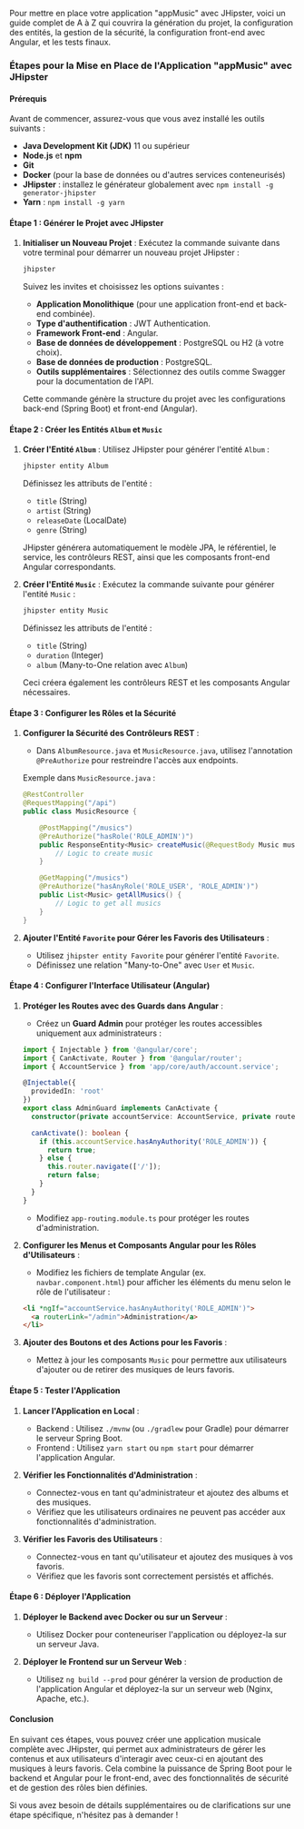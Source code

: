 Pour mettre en place votre application "appMusic" avec JHipster, voici un guide complet de A à Z qui couvrira la génération du projet, la configuration des entités, la gestion de la sécurité, la configuration front-end avec Angular, et les tests finaux.

### Étapes pour la Mise en Place de l'Application "appMusic" avec JHipster

#### Prérequis

Avant de commencer, assurez-vous que vous avez installé les outils suivants :
- **Java Development Kit (JDK)** 11 ou supérieur
- **Node.js** et **npm**
- **Git**
- **Docker** (pour la base de données ou d'autres services conteneurisés)
- **JHipster** : installez le générateur globalement avec `npm install -g generator-jhipster`
- **Yarn** : `npm install -g yarn`

#### Étape 1 : Générer le Projet avec JHipster

1. **Initialiser un Nouveau Projet** :
   Exécutez la commande suivante dans votre terminal pour démarrer un nouveau projet JHipster :

   ```bash
   jhipster
   ```

   Suivez les invites et choisissez les options suivantes :
   - **Application Monolithique** (pour une application front-end et back-end combinée).
   - **Type d'authentification** : JWT Authentication.
   - **Framework Front-end** : Angular.
   - **Base de données de développement** : PostgreSQL ou H2 (à votre choix).
   - **Base de données de production** : PostgreSQL.
   - **Outils supplémentaires** : Sélectionnez des outils comme Swagger pour la documentation de l'API.

   Cette commande génère la structure du projet avec les configurations back-end (Spring Boot) et front-end (Angular).

#### Étape 2 : Créer les Entités `Album` et `Music`

1. **Créer l'Entité `Album`** :
   Utilisez JHipster pour générer l'entité `Album` :

   ```bash
   jhipster entity Album
   ```

   Définissez les attributs de l'entité :
   - `title` (String)
   - `artist` (String)
   - `releaseDate` (LocalDate)
   - `genre` (String)

   JHipster générera automatiquement le modèle JPA, le référentiel, le service, les contrôleurs REST, ainsi que les composants front-end Angular correspondants.

2. **Créer l'Entité `Music`** :
   Exécutez la commande suivante pour générer l'entité `Music` :

   ```bash
   jhipster entity Music
   ```

   Définissez les attributs de l'entité :
   - `title` (String)
   - `duration` (Integer)
   - `album` (Many-to-One relation avec `Album`)

   Ceci créera également les contrôleurs REST et les composants Angular nécessaires.

#### Étape 3 : Configurer les Rôles et la Sécurité

1. **Configurer la Sécurité des Contrôleurs REST** :
   - Dans `AlbumResource.java` et `MusicResource.java`, utilisez l'annotation `@PreAuthorize` pour restreindre l'accès aux endpoints.

   Exemple dans `MusicResource.java` :
   ```java
   @RestController
   @RequestMapping("/api")
   public class MusicResource {

       @PostMapping("/musics")
       @PreAuthorize("hasRole('ROLE_ADMIN')")
       public ResponseEntity<Music> createMusic(@RequestBody Music music) {
           // Logic to create music
       }

       @GetMapping("/musics")
       @PreAuthorize("hasAnyRole('ROLE_USER', 'ROLE_ADMIN')")
       public List<Music> getAllMusics() {
           // Logic to get all musics
       }
   }
   ```

2. **Ajouter l'Entité `Favorite` pour Gérer les Favoris des Utilisateurs** :
   - Utilisez `jhipster entity Favorite` pour générer l'entité `Favorite`.
   - Définissez une relation "Many-to-One" avec `User` et `Music`.

#### Étape 4 : Configurer l'Interface Utilisateur (Angular)

1. **Protéger les Routes avec des Guards dans Angular** :
   - Créez un **Guard Admin** pour protéger les routes accessibles uniquement aux administrateurs :

   ```typescript
   import { Injectable } from '@angular/core';
   import { CanActivate, Router } from '@angular/router';
   import { AccountService } from 'app/core/auth/account.service';

   @Injectable({
     providedIn: 'root'
   })
   export class AdminGuard implements CanActivate {
     constructor(private accountService: AccountService, private router: Router) {}

     canActivate(): boolean {
       if (this.accountService.hasAnyAuthority('ROLE_ADMIN')) {
         return true;
       } else {
         this.router.navigate(['/']);
         return false;
       }
     }
   }
   ```

   - Modifiez `app-routing.module.ts` pour protéger les routes d'administration.

2. **Configurer les Menus et Composants Angular pour les Rôles d'Utilisateurs** :
   - Modifiez les fichiers de template Angular (ex. `navbar.component.html`) pour afficher les éléments du menu selon le rôle de l'utilisateur :

   ```html
   <li *ngIf="accountService.hasAnyAuthority('ROLE_ADMIN')">
     <a routerLink="/admin">Administration</a>
   </li>
   ```

3. **Ajouter des Boutons et des Actions pour les Favoris** :
   - Mettez à jour les composants `Music` pour permettre aux utilisateurs d'ajouter ou de retirer des musiques de leurs favoris.

#### Étape 5 : Tester l'Application

1. **Lancer l'Application en Local** :
   - Backend : Utilisez `./mvnw` (ou `./gradlew` pour Gradle) pour démarrer le serveur Spring Boot.
   - Frontend : Utilisez `yarn start` ou `npm start` pour démarrer l'application Angular.

2. **Vérifier les Fonctionnalités d'Administration** :
   - Connectez-vous en tant qu'administrateur et ajoutez des albums et des musiques.
   - Vérifiez que les utilisateurs ordinaires ne peuvent pas accéder aux fonctionnalités d'administration.

3. **Vérifier les Favoris des Utilisateurs** :
   - Connectez-vous en tant qu'utilisateur et ajoutez des musiques à vos favoris.
   - Vérifiez que les favoris sont correctement persistés et affichés.

#### Étape 6 : Déployer l'Application

1. **Déployer le Backend avec Docker ou sur un Serveur** :
   - Utilisez Docker pour conteneuriser l'application ou déployez-la sur un serveur Java.

2. **Déployer le Frontend sur un Serveur Web** :
   - Utilisez `ng build --prod` pour générer la version de production de l'application Angular et déployez-la sur un serveur web (Nginx, Apache, etc.).

#### Conclusion

En suivant ces étapes, vous pouvez créer une application musicale complète avec JHipster, qui permet aux administrateurs de gérer les contenus et aux utilisateurs d'interagir avec ceux-ci en ajoutant des musiques à leurs favoris. Cela combine la puissance de Spring Boot pour le backend et Angular pour le front-end, avec des fonctionnalités de sécurité et de gestion des rôles bien définies.

Si vous avez besoin de détails supplémentaires ou de clarifications sur une étape spécifique, n'hésitez pas à demander !
